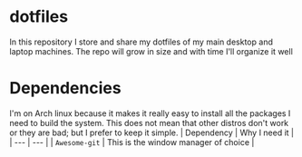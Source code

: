 # dotfiles
In this repository I store and share my dotfiles of my main desktop and laptop machines. 
The repo will grow in size and with time I'll organize it well
# Dependencies
I'm on Arch linux because it makes it really easy to install all the packages I need to build the system. This does not mean that other distros don't work or they are bad; but I prefer to keep it simple.
| Dependency    | Why I need it                        |
| ---           | ---                                  |
| `Awesome-git` | This is the window manager of choice |
